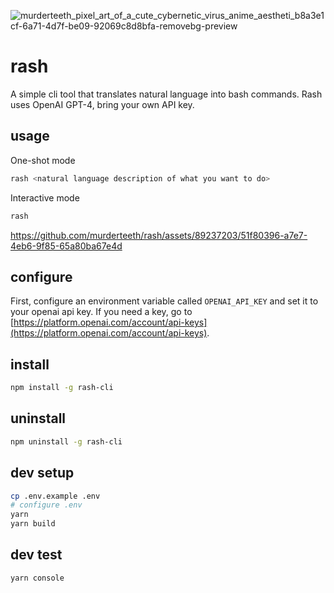 ![murderteeth_pixel_art_of_a_cute_cybernetic_virus_anime_aestheti_b8a3e1cf-6a71-4d7f-be09-92069c8d8bfa-removebg-preview](https://github.com/murderteeth/rash/assets/89237203/a1955cad-1213-4570-9bee-69db58afdb82)

# rash
A simple cli tool that translates natural language into bash commands. Rash uses OpenAI GPT-4, bring your own API key.

## usage
One-shot mode
```bash
rash <natural language description of what you want to do>
```

Interactive mode
```bash
rash
```

https://github.com/murderteeth/rash/assets/89237203/51f80396-a7e7-4eb6-9f85-65a80ba67e4d

## configure
First, configure an environment variable called `OPENAI_API_KEY` and set it to your openai api key. If you need a key, go to [https://platform.openai.com/account/api-keys](https://platform.openai.com/account/api-keys).

## install
```bash
npm install -g rash-cli
```

## uninstall
```bash
npm uninstall -g rash-cli
```

## dev setup
```bash
cp .env.example .env
# configure .env
yarn
yarn build
```

## dev test
```bash
yarn console
```
